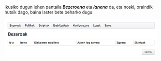 Ikusiko dugun lehen pantaila ***Bezeroena*** eta ***lanena*** da, eta noski, oraindik hutsik dago, baina laster bete beharko dugu

![Bezeroak eta lanak](../assets/bezeroak-lanak.png)
